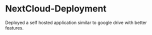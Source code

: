 # NextCloud-Deployment
Deployed a self hosted application similar to google drive with better features.

